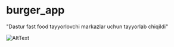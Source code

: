 # burger_app

"Dastur fast food tayyorlovchi markazlar uchun tayyorlab chiqildi"

![AltText](https://github.com/SirojiddinBoltayev/food_app/blob/master/assets/untitled.gif)
